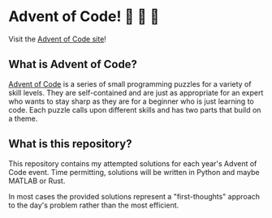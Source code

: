 # Advent of Code! :santa: :santa: :santa:  
Visit the [Advent of Code site][1]!

## What is Advent of Code?
[Advent of Code][1] is a series of small programming puzzles for a variety of skill levels. They are self-contained and are just as appropriate for an expert who wants to stay sharp as they are for a beginner who is just learning to code. Each puzzle calls upon different skills and has two parts that build on a theme.

## What is this repository?
This repository contains my attempted solutions for each year's Advent of Code event. Time permitting, solutions will be written in Python and maybe MATLAB or Rust.

In most cases the provided solutions represent a "first-thoughts" approach to the day's problem rather than the most efficient.


[1]: https://adventofcode.com/
